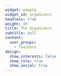 ```yaml
---
widget: people
widget_id: organizers
headless: true
weight: 40
title: The Organizers
subtitle: null
content:
  user_groups:
    - Teachers
design:
  show_interests: false
  show_role: true
  show_social: true
---
```

